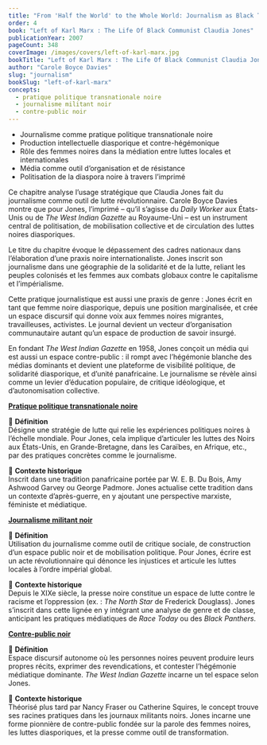 ```yaml
---
title: "From 'Half the World' to the Whole World: Journalism as Black Transnational Political Practice"
order: 4
book: "Left of Karl Marx : The Life Of Black Communist Claudia Jones"
publicationYear: 2007
pageCount: 348
coverImage: /images/covers/left-of-karl-marx.jpg
bookTitle: "Left of Karl Marx : The Life Of Black Communist Claudia Jones"
author: "Carole Boyce Davies"
slug: "journalism"
bookSlug: "left-of-karl-marx"
concepts:
  - pratique politique transnationale noire
  - journalisme militant noir
  - contre-public noir
---
```



<!--themes:start-->
- Journalisme comme pratique politique transnationale noire  
- Production intellectuelle diasporique et contre-hégémonique  
- Rôle des femmes noires dans la médiation entre luttes locales et internationales  
- Média comme outil d’organisation et de résistance  
- Politisation de la diaspora noire à travers l’imprimé  
<!--themes:end-->



<!--summary:start-->
Ce chapitre analyse l’usage stratégique que Claudia Jones fait du journalisme comme outil de lutte révolutionnaire. Carole Boyce Davies montre que pour Jones, l’imprimé – qu’il s’agisse du *Daily Worker* aux États-Unis ou de *The West Indian Gazette* au Royaume-Uni – est un instrument central de politisation, de mobilisation collective et de circulation des luttes noires diasporiques.

Le titre du chapitre évoque le dépassement des cadres nationaux dans l’élaboration d’une praxis noire internationaliste. Jones inscrit son journalisme dans une géographie de la solidarité et de la lutte, reliant les peuples colonisés et les femmes aux combats globaux contre le capitalisme et l’impérialisme.

Cette pratique journalistique est aussi une praxis de genre : Jones écrit en tant que femme noire diasporique, depuis une position marginalisée, et crée un espace discursif qui donne voix aux femmes noires migrantes, travailleuses, activistes. Le journal devient un vecteur d’organisation communautaire autant qu’un espace de production de savoir insurgé.

En fondant *The West Indian Gazette* en 1958, Jones conçoit un média qui est aussi un espace contre-public : il rompt avec l’hégémonie blanche des médias dominants et devient une plateforme de visibilité politique, de solidarité diasporique, et d’unité panafricaine. Le journalisme se révèle ainsi comme un levier d’éducation populaire, de critique idéologique, et d’autonomisation collective.
<!--summary:end-->




<!--concepts:start-->

[**Pratique politique transnationale noire**](/concepts/pratique-politique-transnationale-noire)

🔹 **Définition**  
Désigne une stratégie de lutte qui relie les expériences politiques noires à l’échelle mondiale. Pour Jones, cela implique d’articuler les luttes des Noirs aux États-Unis, en Grande-Bretagne, dans les Caraïbes, en Afrique, etc., par des pratiques concrètes comme le journalisme.

🔹 **Contexte historique**  
Inscrit dans une tradition panafricaine portée par W. E. B. Du Bois, Amy Ashwood Garvey ou George Padmore. Jones actualise cette tradition dans un contexte d’après-guerre, en y ajoutant une perspective marxiste, féministe et médiatique.

[**Journalisme militant noir**](/concepts/journalisme-militant-noir)

🔹 **Définition**  
Utilisation du journalisme comme outil de critique sociale, de construction d’un espace public noir et de mobilisation politique. Pour Jones, écrire est un acte révolutionnaire qui dénonce les injustices et articule les luttes locales à l’ordre impérial global.

🔹 **Contexte historique**  
Depuis le XIXe siècle, la presse noire constitue un espace de lutte contre le racisme et l’oppression (ex. : *The North Star* de Frederick Douglass). Jones s’inscrit dans cette lignée en y intégrant une analyse de genre et de classe, anticipant les pratiques médiatiques de *Race Today* ou des *Black Panthers*.

[**Contre-public noir**](/concepts/contre-public-noir)

🔹 **Définition**  
Espace discursif autonome où les personnes noires peuvent produire leurs propres récits, exprimer des revendications, et contester l’hégémonie médiatique dominante. *The West Indian Gazette* incarne un tel espace selon Jones.

🔹 **Contexte historique**  
Théorisé plus tard par Nancy Fraser ou Catherine Squires, le concept trouve ses racines pratiques dans les journaux militants noirs. Jones incarne une forme pionnière de contre-public fondée sur la parole des femmes noires, les luttes diasporiques, et la presse comme outil de transformation.

<!--concepts:end-->
